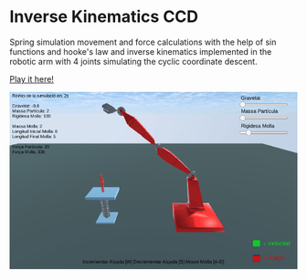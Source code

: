 # Inverse Kinematics CCD

Spring simulation movement and force calculations with the help of sin functions and hooke's law and inverse kinematics implemented in the robotic arm with 4 joints simulating the cyclic coordinate descent. 

[Play it here!](https://johnnyginard.itch.io/spring-inverse-kinematics-ccd)

![](ik.gif)
